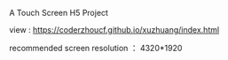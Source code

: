 
A Touch Screen H5 Project

view : https://coderzhoucf.github.io/xuzhuang/index.html

recommended screen resolution ： 4320*1920
